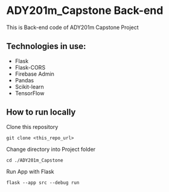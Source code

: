 # ADY201m_Capstone Back-end

This is Back-end code of ADY201m Capstone Project

## Technologies in use:
- Flask
- Flask-CORS
- Firebase Admin
- Pandas
- Scikit-learn
- TensorFlow

## How to run locally

Clone this repository
```
git clone <this_repo_url>
```

Change directory into Project folder
```
cd ./ADY201m_Capstone
```

Run App with Flask
```
flask --app src --debug run
```
